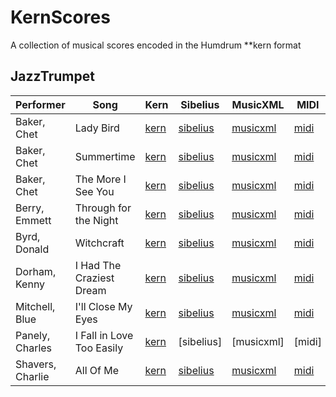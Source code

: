 # KernScores
A collection of musical scores encoded in the Humdrum **kern format

## JazzTrumpet

Performer | Song | Kern | Sibelius | MusicXML | MIDI | PDF 
----------|------|------|----------|----------|------|----
Baker, Chet | Lady Bird | [kern](https://raw.githubusercontent.com/hleveillegauvin/KernScores/master/JazzTrumpet/kern/Baker_Chet-Lady_Bird.krn) | [sibelius](https://github.com/hleveillegauvin/KernScores/raw/master/JazzTrumpet/sibelius/Baker_Chet-Lady_Bird.sib) | [musicxml](https://raw.githubusercontent.com/hleveillegauvin/KernScores/master/JazzTrumpet/musicxml/Baker_Chet-Lady_Bird.xml) | [midi](https://github.com/hleveillegauvin/KernScores/raw/master/JazzTrumpet/midi/Baker_Chet-Lady_Bird.mid) | [pdf](https://github.com/hleveillegauvin/KernScores/raw/master/JazzTrumpet/pdf/Baker_Chet-Lady_Bird.pdf)
Baker, Chet | Summertime | [kern](https://raw.githubusercontent.com/hleveillegauvin/KernScores/master/JazzTrumpet/kern/Baker_Chet-Summertime.krn) | [sibelius](https://github.com/hleveillegauvin/KernScores/raw/master/JazzTrumpet/sibelius/Baker_Chet-Summertime.sib) | [musicxml](https://raw.githubusercontent.com/hleveillegauvin/KernScores/master/JazzTrumpet/musicxml/Baker_Chet-Summertime.xml) | [midi](https://github.com/hleveillegauvin/KernScores/raw/master/JazzTrumpet/midi/Baker_Chet-Summertime.mid) | [pdf](https://github.com/hleveillegauvin/KernScores/raw/master/JazzTrumpet/pdf/Baker_Chet-Summertime.pdf)
Baker, Chet | The More I See You | [kern](https://raw.githubusercontent.com/hleveillegauvin/KernScores/master/JazzTrumpet/kern/Baker_Chet-The_More_I_See_You.krn) | [sibelius](https://github.com/hleveillegauvin/KernScores/raw/master/JazzTrumpet/sibelius/Baker_Chet-The_More_I_See_You.sib) | [musicxml](https://raw.githubusercontent.com/hleveillegauvin/KernScores/master/JazzTrumpet/musicxml/Baker_Chet-The_More_I_See_You.xml) | [midi](https://github.com/hleveillegauvin/KernScores/raw/master/JazzTrumpet/midi/Baker_Chet-The_More_I_See_You.mid) | [pdf](https://github.com/hleveillegauvin/KernScores/raw/master/JazzTrumpet/pdf/Baker_Chet-The_More_I_See_You%20.pdf)
Berry, Emmett | Through for the Night | [kern](https://raw.githubusercontent.com/hleveillegauvin/KernScores/master/JazzTrumpet/kern/Berry_Emmett-Through_For_The_Night.krn) | [sibelius](https://github.com/hleveillegauvin/KernScores/blob/master/JazzTrumpet/sibelius/Berry_Emmett-Through_For_The_Night.sib?raw=true) | [musicxml](https://raw.githubusercontent.com/hleveillegauvin/KernScores/master/JazzTrumpet/musicxml/Berry_Emmett-Through_For_The_Night.xml) | [midi](https://github.com/hleveillegauvin/KernScores/raw/master/JazzTrumpet/midi/Berry_Emmett-Through_For_The_Night.mid) | [pdf](https://github.com/hleveillegauvin/KernScores/blob/master/JazzTrumpet/pdf/Berry_Emmett-Through_For_The_Night.pdf)
Byrd, Donald | Witchcraft | [kern](https://raw.githubusercontent.com/hleveillegauvin/KernScores/master/JazzTrumpet/kern/Byrd_Donald-Witchcraft.krn) | [sibelius](https://github.com/hleveillegauvin/KernScores/raw/master/JazzTrumpet/sibelius/Byrd_Donald-Witchcraft.sib) | [musicxml](https://raw.githubusercontent.com/hleveillegauvin/KernScores/master/JazzTrumpet/musicxml/Byrd_Donald-Witchcraft.xml) | [midi](https://github.com/hleveillegauvin/KernScores/raw/master/JazzTrumpet/midi/Byrd_Donald-Witchcraft.mid) | [pdf](https://github.com/hleveillegauvin/KernScores/raw/master/JazzTrumpet/pdf/Byrd_Donald-Witchcraft.pdf)
Dorham, Kenny | I Had The Craziest Dream | [kern](https://raw.githubusercontent.com/hleveillegauvin/KernScores/master/JazzTrumpet/kern/Dorham_Kenny-I_Had_The_Craziest_Dream.krn) | [sibelius](https://github.com/hleveillegauvin/KernScores/raw/master/JazzTrumpet/sibelius/Dorham_Kenny-I_Had_The_Craziest_Dream.sib) | [musicxml](https://raw.githubusercontent.com/hleveillegauvin/KernScores/master/JazzTrumpet/musicxml/Dorham_Kenny-I_Had_The_Craziest_Dream.xml) | [midi](https://github.com/hleveillegauvin/KernScores/raw/master/JazzTrumpet/midi/Dorham_Kenny-I_Had_The_Craziest_Dream.mid) | [pdf](https://github.com/hleveillegauvin/KernScores/raw/master/JazzTrumpet/pdf/Dorham_Kenny-I_Had_The_Craziest_Dream.pdf)
Mitchell, Blue | I'll Close My Eyes | [kern](https://raw.githubusercontent.com/hleveillegauvin/KernScores/master/JazzTrumpet/kern/Mitchell_Blue-I'll_Close_My_Eyes.krn) | [sibelius](https://github.com/hleveillegauvin/KernScores/raw/master/JazzTrumpet/sibelius/Mitchell_Blue-I'll_Close_My_Eyes.sib) | [musicxml](https://raw.githubusercontent.com/hleveillegauvin/KernScores/master/JazzTrumpet/musicxml/Mitchell_Blue-I'll_Close_My_Eyes.xml) | [midi](https://github.com/hleveillegauvin/KernScores/raw/master/JazzTrumpet/midi/Mitchell_Blue-I'll_Close_My_Eyes.mid) | [pdf](https://github.com/hleveillegauvin/KernScores/raw/master/JazzTrumpet/pdf/Mitchell_Blue-I'll_Close_My_Eyes%20.pdf)
Panely, Charles | I Fall in Love Too Easily | [kern](https://github.com/hleveillegauvin/KernScores/blob/master/JazzTrumpet/kern/Panely_Charles-I_Fall_in_Love_Too_Easily.krn) | [sibelius] | [musicxml] | [midi] | [pdf]
Shavers, Charlie | All Of Me | [kern](https://raw.githubusercontent.com/hleveillegauvin/KernScores/master/JazzTrumpet/kern/Shavers_Charlie-All_Of_Me.krn) | [sibelius](https://github.com/hleveillegauvin/KernScores/raw/master/JazzTrumpet/sibelius/Shavers_Charlie-All_Of_Me.sib) | [musicxml](https://raw.githubusercontent.com/hleveillegauvin/KernScores/master/JazzTrumpet/musicxml/Shavers_Charlie-All_Of_Me.xml) | [midi](https://github.com/hleveillegauvin/KernScores/raw/master/JazzTrumpet/midi/Shavers_Charlie-All_Of_Me.mid) | [pdf](https://github.com/hleveillegauvin/KernScores/raw/master/JazzTrumpet/pdf/Shavers_Charlie-All_Of_Me.pdf)
